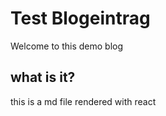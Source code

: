 # Test Blogeintrag

Welcome to this demo blog

## what is it?

this is a md file rendered with react